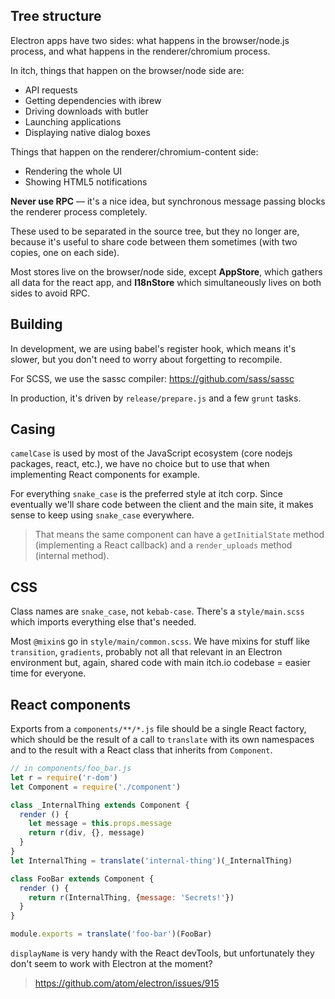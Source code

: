 
## Tree structure

Electron apps have two sides: what happens in the browser/node.js process,
and what happens in the renderer/chromium process.

In itch, things that happen on the browser/node side are:

  * API requests
  * Getting dependencies with ibrew
  * Driving downloads with butler
  * Launching applications
  * Displaying native dialog boxes

Things that happen on the renderer/chromium-content side:

  * Rendering the whole UI
  * Showing HTML5 notifications

**Never use RPC** — it's a nice idea, but synchronous message passing blocks
the renderer process completely.

These used to be separated in the source tree, but they no longer are,
because it's useful to share code between them sometimes (with two copies,
one on each side).

Most stores live on the browser/node side, except **AppStore**, which gathers
all data for the react app, and **I18nStore** which simultaneously lives on
both sides to avoid RPC.

## Building

In development, we are using babel's register hook, which means it's
slower, but you don't need to worry about forgetting to recompile.

For SCSS, we use the sassc compiler: https://github.com/sass/sassc

In production, it's driven by `release/prepare.js` and a few `grunt`
tasks.

## Casing

`camelCase` is used by most of the JavaScript ecosystem (core nodejs
packages, react, etc.), we have no choice but to use that when
implementing React components for example.

For everything `snake_case` is the preferred style at itch corp. Since
eventually we'll share code between the client and the main site, it
makes sense to keep using `snake_case` everywhere.

> That means the same component can have a `getInitialState` method
> (implementing a React callback) and a `render_uploads` method
> (internal method).

## CSS

Class names are `snake_case`, not `kebab-case`. There's a `style/main.scss`
which imports everything else that's needed.

Most `@mixin`s go in `style/main/common.scss`. We have mixins for stuff like
`transition`, `gradients`, probably not all that relevant in an Electron
environment but, again, shared code with main itch.io codebase = easier
time for everyone.

## React components

Exports from a `components/**/*.js` file should be a single React
factory, which should be the result of a call to `translate` with its
own namespaces and to the result with a React class that inherits from `Component`.

```javascript
// in components/foo_bar.js
let r = require('r-dom')
let Component = require('./component')

class _InternalThing extends Component {
  render () {
    let message = this.props.message
    return r(div, {}, message)
  }
}
let InternalThing = translate('internal-thing')(_InternalThing)

class FooBar extends Component {
  render () {
    return r(InternalThing, {message: 'Secrets!'})
  }
}

module.exports = translate('foo-bar')(FooBar)
```

`displayName` is very handy with the React devTools, but unfortunately
they don't seem to work with Electron at the moment?

> <https://github.com/atom/electron/issues/915>
